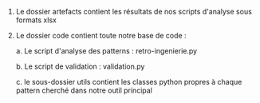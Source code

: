 1) Le dossier artefacts contient les résultats de nos scripts d'analyse sous formats xlsx
   
2) Le dossier code contient toute notre base de code :

      a. Le script d'analyse des patterns  : retro-ingenierie.py
      
      b. Le script de validation : validation.py
      
      c. le sous-dossier utils contient les classes python propres à chaque pattern cherché dans notre outil principal
